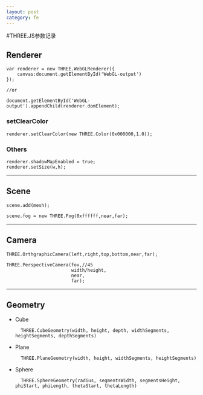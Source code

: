```yaml
---
layout: post
category: fe
---
```


#THREE.JS参数记录
## Renderer

    var renderer = new THREE.WebGLRenderer({
        canvas:document.getElementById('WebGL-output')
    });
    
    //or
    
    document.getElementById('WebGL-output').appendChild(renderer.domElement);
    
### setClearColor

    renderer.setClearColor(new THREE.Color(0x000000,1.0));
    
### Others

    renderer.shadowMapEnabled = true;
    renderer.setSize(w,h);
    
***

## Scene

    scene.add(mesh);
        
    scene.fog = new THREE.Fog(0xffffff,near,far);
        
***

## Camera

    THREE.OrthgraphicCamera(left,right,top,bottom,near,far);
    
    THREE.PerspectiveCamera(fov,//45
                            width/height,
                            near,
                            far);
                            
***

## Geometry

* Cube

        THREE.CubeGeometry(width, height, depth, widthSegments, heightSegments, depthSegments)
    
* Plane

        THREE.PlaneGeometry(width, height, widthSegments, heightSegments)
        
* Sphere

        THREE.SphereGeometry(radius, segmentsWidth, segmentsHeight, phiStart, phiLength, thetaStart, thetaLength)

        